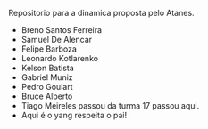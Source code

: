 Repositorio para a dinamica proposta pelo Atanes.

- Breno Santos Ferreira
- Samuel De Alencar
- Felipe Barboza
- Leonardo Kotlarenko
- Kelson Batista
- Gabriel Muniz
- Pedro Goulart
- Bruce Alberto
- Tiago Meireles passou da turma 17 passou aqui.
- Aqui é o yang respeita o pai!

